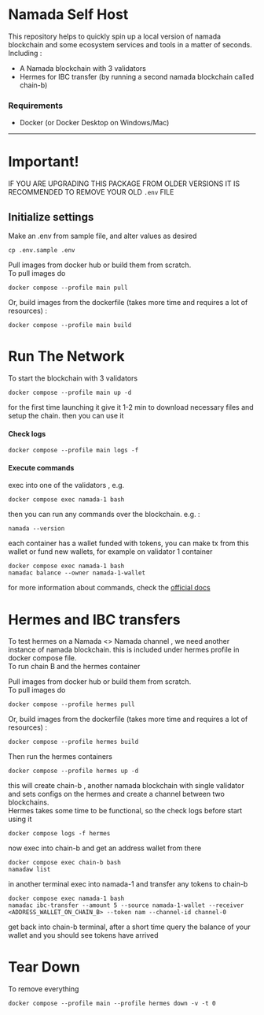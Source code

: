 # Namada Self Host
This repository helps to quickly spin up a local version of namada blockchain and some ecosystem services and tools in a matter of seconds.    
Including : 
- A Namada blockchain with 3 validators
- Hermes for IBC transfer (by running a second namada blockchain called chain-b)


### Requirements
- Docker (or Docker Desktop on Windows/Mac) 
---

# Important!
IF YOU ARE UPGRADING THIS PACKAGE FROM OLDER VERSIONS IT IS RECOMMENDED TO REMOVE YOUR OLD `.env` FILE

## Initialize settings

Make an .env from sample file, and alter values as desired
```shell
cp .env.sample .env
```
Pull images from docker hub or build them from scratch.  
To pull images do 
```shell
docker compose --profile main pull
```
Or, build images from the dockerfile (takes more time and requires a lot of resources) :

```shell
docker compose --profile main build
```

# Run The Network

To start the blockchain with 3 validators
```shell
docker compose --profile main up -d
```
for the first time launching it give it 1-2 min to download necessary files and setup the chain. then you can use it   

#### Check logs
```shell
docker compose --profile main logs -f 
```
#### Execute commands
exec into one of the validators , e.g.
```shell
docker compose exec namada-1 bash
```
then you can run any commands over the blockchain. e.g. :
```shell
namada --version
```
each container has a wallet funded with tokens, you can make tx from this wallet or fund new wallets, for example on validator 1 container
```shell
docker compose exec namada-1 bash
namadac balance --owner namada-1-wallet
```

for more information about commands, check the [official docs](https://docs.namada.net/users)

# Hermes and IBC transfers
To test hermes on a Namada <> Namada channel , we need another instance of namada blockchain. this is included under hermes profile in docker compose file.   
To run chain B and the hermes container    

Pull images from docker hub or build them from scratch.  
To pull images do
```shell
docker compose --profile hermes pull
```
Or, build images from the dockerfile (takes more time and requires a lot of resources) :

```shell
docker compose --profile hermes build
```

Then run the hermes containers
```shell
docker compose --profile hermes up -d
```

this will create chain-b , another namada blockchain with single validator and sets configs on the hermes and create a channel between two blockchains.   
Hermes takes some time to be functional, so the check logs before start using it 
```shell
docker compose logs -f hermes
```
now exec into chain-b and get an address wallet from there
```shell
docker compose exec chain-b bash
namadaw list
```
in another terminal exec into namada-1 and transfer any tokens to chain-b
```shell
docker compose exec namada-1 bash
namadac ibc-transfer --amount 5 --source namada-1-wallet --receiver <ADDRESS_WALLET_ON_CHAIN_B> --token nam --channel-id channel-0
```
get back into chain-b terminal, after a short time query the balance of your wallet and you should see tokens have arrived

# Tear Down
To remove everything
```shell
docker compose --profile main --profile hermes down -v -t 0
```